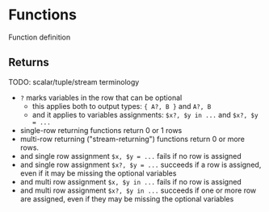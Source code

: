 # Functions

Function definition

## Returns
TODO: scalar/tuple/stream terminology

* `?` marks variables in the row that can be optional
    * this applies both to output types: `{ A?, B }` and `A?, B`
    * and it applies to variables assignments: `$x?, $y in ...` and `$x?, $y = ...`
* single-row returning functions return 0 or 1 rows
* multi-row returning ("stream-returning") functions return 0 or more rows.
* and single row assignment `$x, $y = ...`  fails if no row is assigned
* and single row assignment `$x?, $y = ...`  succeeds if a row is assigned, even if it may be missing the optional variables
* and multi row assignment `$x, $y in ...`  fails if no row is assigned
* and multi row assignment `$x?, $y in ...`  succeeds if one or more row are assigned, even if they may be missing the optional variables